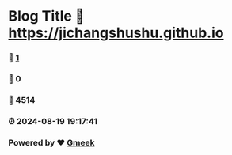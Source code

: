 # Blog Title :link: https://jichangshushu.github.io 
### :page_facing_up: [1](https://jichangshushu.github.io/tag.html) 
### :speech_balloon: 0 
### :hibiscus: 4514 
### :alarm_clock: 2024-08-19 19:17:41 
### Powered by :heart: [Gmeek](https://github.com/Meekdai/Gmeek)
